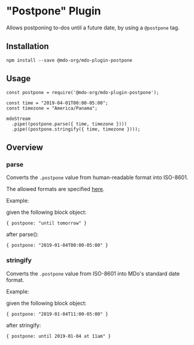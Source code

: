 # "Postpone" Plugin

Allows postponing to-dos until a future date, by using a `@postpone` tag.

## Installation

```
npm install --save @mdo-org/mdo-plugin-postpone
```

## Usage

```
const postpone = require('@mdo-org/mdo-plugin-postpone');

const time = "2019-04-01T00:00-05:00";
const timezone = "America/Panama";

mdoStream
  .pipe((postpone.parse({ time, timezone })))
  .pipe((postpone.stringify({ time, timezone })));
```

## Overview

### parse

Converts the `.postpone` value from human-readable format into ISO-8601.

The allowed formats are specified [here](./allowed_formats.md).

Example:

given the following block object:

```
{ postpone: "until tomorrow" }
```

after parse():

```
{ postpone: "2019-01-04T00:00-05:00" }
```

### stringify

Converts the `.postpone` value from ISO-8601 into MDo's standard date format.

Example:

given the following block object:

```
{ postpone: "2019-01-04T11:00-05:00" }
```

after stringify:

```
{ postpone: until 2019-01-04 at 11am" }
```

